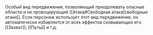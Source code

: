 Особый вид передвижения, позволяющий преодолевать опасные области и не провоцирующий [[Атака#Свободная атака|свободные атаки]]. Если персонаж использует этот вид передвижения, он автоматически избавляется от всех эффектов сковывающих его: [[Захват]]; [[Путы]] и т.д.  